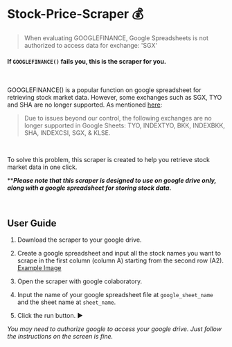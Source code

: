 # Stock-Price-Scraper :moneybag:

> When evaluating GOOGLEFINANCE, Google Spreadsheets is not authorized to access data for exchange: 'SGX'

#### If `GOOGLEFINANCE()` fails you, this is the scraper for you.
<br/>

GOOGLEFINANCE() is a popular function on google spreadsheet for retrieving stock market data. However, some exchanges such as SGX, TYO and SHA are no longer supported. As mentioned [here](https://support.google.com/docs/forum/AAAABuH1jm0HDnOnJc8MRE/?hl=en&gpf=%23!topic%2Fdocs%2FHDnOnJc8MRE): 

> Due to issues beyond our control, the following exchanges are no longer supported in Google Sheets: TYO, INDEXTYO, BKK, INDEXBKK, SHA, INDEXCSI, SGX, & KLSE.
<br/>

To solve this problem, this scraper is created to help you retrieve stock market data in one click.

*****Please note that this scraper is designed to use on google drive only, along with a google spreadsheet for storing stock data.***

<br/>

## User Guide

1. Download the scraper to your google drive.

2. Create a google spreadsheet and input all the stock names you want to scrape in the first column (column A) starting from the second row (A2). [Example Image](https://github.com/kckcng/Stock-Price-Scraper/blob/master/example.png)

3. Open the scraper with google colaboratory.

4. Input the name of your google spreadsheet file at `google_sheet_name` and the sheet name at `sheet_name`.

5. Click the run button. :arrow_forward:
 
*You may need to authorize google to access your google drive. Just follow the instructions on the screen is fine.*
